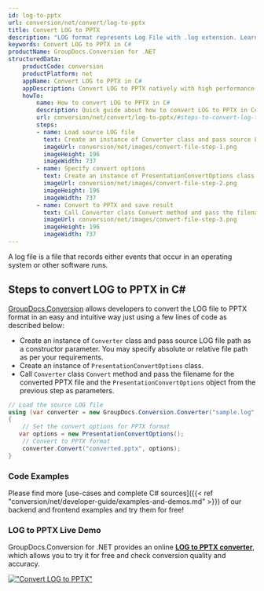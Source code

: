 ```yaml
---
id: log-to-pptx
url: conversion/net/convert/log-to-pptx
title: Convert LOG to PPTX
description: "LOG format represents Log File with .log extension. Learn how to convert LOG to PPTX file programmatically in C# language using GroupDocs.Conversion for .NET library."
keywords: Convert LOG to PPTX in C#
productName: GroupDocs.Conversion for .NET
structuredData:
    productCode: conversion
    productPlatform: net
    appName: Convert LOG to PPTX in C#
    appDescription: Convert LOG to PPTX natively with high performance using C# language and server side GroupDocs.Conversion for .NET APIs, without the use of any software like Microsoft or Open Office.
    howTo:
        name: How to convert LOG to PPTX in C# 
        description: Quick guide about how to convert LOG to PPTX in C# with high performance and accuracy.
        url: conversion/net/convert/log-to-pptx/#steps-to-convert-log-to-pptx-in-c
        steps:
        - name: Load source LOG file 
          text: Create an instance of Converter class and pass source LOG file path as a constructor parameter. You may specify absolute or relative file path as per your requirements. 
          imageUrl: conversion/net/images/convert-file-step-1.png
          imageHeight: 196
          imageWidth: 737
        - name: Specify convert options 
          text: Create an instance of PresentationConvertOptions class.
          imageUrl: conversion/net/images/convert-file-step-2.png
          imageHeight: 196
          imageWidth: 737
        - name: Convert to PPTX and save result 
          text: Call Converter class Convert method and pass the filename for the converted HTML file and the PresentationConvertOptions object from the previous step as parameters.
          imageUrl: conversion/net/images/convert-file-step-3.png
          imageHeight: 196
          imageWidth: 737
---
```


A log file is a file that records either events that occur in an operating system or other software runs.

## Steps to convert LOG to PPTX in C#

[GroupDocs.Conversion](https://products.groupdocs.com/conversion/net) allows developers to convert the LOG file to PPTX format in an easy and intuitive way just using a few lines of code as described below:

* Create an instance of `Converter` class and pass source LOG file path as a constructor parameter. You may specify absolute or relative file path as per your requirements. 
* Create an instance of `PresentationConvertOptions` class.
* Call `Converter` class `Convert` method and pass the filename for the converted PPTX file and the `PresentationConvertOptions` object from the previous step as parameters.

```csharp
// Load the source LOG file
using (var converter = new GroupDocs.Conversion.Converter("sample.log"))
{
    // Set the convert options for PPTX format
   var options = new PresentationConvertOptions();
    // Convert to PPTX format
    converter.Convert("converted.pptx", options);
}
```

### Code Examples

Please find more [use-cases and complete C# sources]({{< ref "conversion/net/developer-guide/examples-and-demos.md" >}}) of our backend and frontend examples and try them for free!

### LOG to PPTX Live Demo

GroupDocs.Conversion for .NET provides an online [**LOG to PPTX converter**](https://products.groupdocs.app/conversion/log-to-pptx), which allows you to try it for free and check conversion quality and accuracy.

[!["Convert LOG to PPTX"](conversion/net/images/convert-to-pptx/convert-log-to-pptx.png)](https://products.groupdocs.app/conversion/log-to-pptx)
